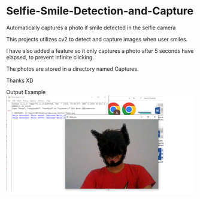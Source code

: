 # Selfie-Smile-Detection-and-Capture
Automatically captures a photo if smile detected in the selfie camera


This projects utilizes cv2 to detect and capture images when user smiles.

I have also added a feature so it only captures a photo after 5 seconds have elapsed, to prevent infinite clicking.

The photos are stored in a directory named  Captures.

Thanks XD


Output Example
![CHEESE!](Untitled.png)

